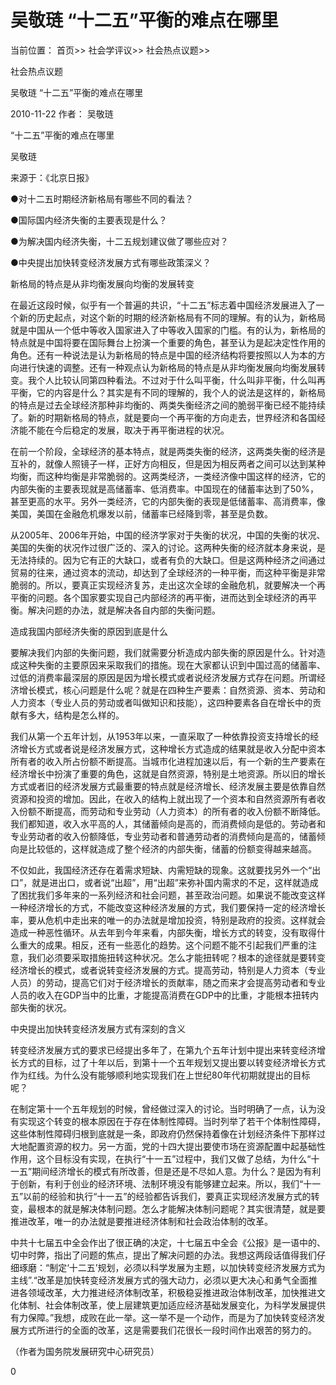 # 吴敬琏 “十二五”平衡的难点在哪里

当前位置： 首页>> 社会学评议>> 社会热点议题>>

社会热点议题

吴敬琏 “十二五”平衡的难点在哪里

2010-11-22 作者： 吴敬琏

“十二五”平衡的难点在哪里

吴敬琏

   来源于：《北京日报》

  ●对十二五时期经济新格局有哪些不同的看法？

●国际国内经济失衡的主要表现是什么？

●为解决国内经济失衡，十二五规划建议做了哪些应对？

●中央提出加快转变经济发展方式有哪些政策深义？

 新格局的特点是从非均衡发展向均衡的发展转变

在最近这段时候，似乎有一个普遍的共识，“十二五”标志着中国经济发展进入了一个新的历史起点，对这个新的时期的经济新格局有不同的理解。有的认为，新格局就是中国从一个低中等收入国家进入了中等收入国家的门槛。有的认为，新格局的特点就是中国将要在国际舞台上扮演一个重要的角色，甚至认为是起决定性作用的角色。还有一种说法是认为新格局的特点是中国的经济结构将要按照以人为本的方向进行快速的调整。还有一种观点认为新格局的特点是从非均衡发展向均衡发展转变。我个人比较认同第四种看法。不过对于什么叫平衡，什么叫非平衡，什么叫再平衡，它的内容是什么？其实是有不同的理解的，我个人的说法是这样的，新格局的特点是过去全球经济那种非均衡的、两类失衡经济之间的脆弱平衡已经不能持续了。新的时期新格局的特点，就是要向一个再平衡的方向走去，世界经济和各国经济能不能在今后稳定的发展，取决于再平衡进程的状况。

在前一个阶段，全球经济的基本特点，就是两类失衡的经济，这两类失衡的经济是互补的，就像人照镜子一样，正好方向相反，但是因为相反两者之间可以达到某种均衡，而这种均衡是非常脆弱的。这两类经济，一类经济像中国这样的经济，它的内部失衡的主要表现就是高储蓄率、低消费率。中国现在的储蓄率达到了50%，甚至更高的水平。另外一类经济，它的内部失衡的表现是低储蓄率、高消费率，像美国，美国在金融危机爆发以前，储蓄率已经降到零，甚至是负数。

从2005年、2006年开始，中国的经济学家对于失衡的状况，中国的失衡的状况、美国的失衡的状况作过很广泛的、深入的讨论。这两种失衡的经济就本身来说，是无法持续的。因为它有正的大缺口，或者有负的大缺口。但是这两种经济之间通过贸易的往来，通过资本的流动，却达到了全球经济的一种平衡，而这种平衡是非常脆弱的。所以，要真正实现经济复苏，走出这次全球的金融危机，就要解决一个再平衡的问题。各个国家要实现自己内部经济的再平衡，进而达到全球经济的再平衡。解决问题的办法，就是解决各自内部的失衡问题。

 造成我国内部经济失衡的原因到底是什么

要解决我们内部的失衡问题，我们就需要分析造成内部失衡的原因是什么。针对造成这种失衡的主要原因来采取我们的措施。现在大家都认识到中国过高的储蓄率、过低的消费率最深层的原因是因为增长模式或者说经济发展方式存在问题。所谓经济增长模式，核心问题是什么呢？就是在四种生产要素：自然资源、资本、劳动和人力资本（专业人员的劳动或者叫做知识和技能），这四种要素各自在增长中的贡献有多大，结构是怎么样的。

我们从第一个五年计划，从1953年以来，一直采取了一种依靠投资支持增长的经济增长方式或者说是经济发展方式，这种增长方式造成的结果就是收入分配中资本所有者的收入所占份额不断提高。当城市化进程加速以后，有一个新的生产要素在经济增长中扮演了重要的角色，这就是自然资源，特别是土地资源。所以旧的增长方式或者旧的经济发展方式最重要的特点就是经济增长、经济发展主要是依靠自然资源和投资的增加。因此，在收入的结构上就出现了一个资本和自然资源所有者收入份额不断提高，而劳动和专业劳动（人力资本）的所有者的收入份额不断降低。我们都知道，收入水平高的人，其储蓄倾向是高的，而消费倾向是低的。劳动者和专业劳动者的收入份额降低，专业劳动者和普通劳动者的消费倾向是高的，储蓄倾向是比较低的，这样就造成了整个经济的内部失衡，储蓄的份额变得越来越高。

不仅如此，我国经济还存在着需求短缺、内需短缺的现象。这就要找另外一个“出口”，就是进出口，或者说“出超”，用“出超”来弥补国内需求的不足，这样就造成了困扰我们多年来的一系列经济和社会问题，甚至政治问题。如果说不能改变这样一种经济增长的方式，不能改变这种经济发展的方式，我们要保持一定的经济增长率，要从危机中走出来的唯一的办法就是增加投资，特别是政府的投资。这样就会造成一种恶性循环。从去年到今年来看，内部失衡，增长方式的转变，没有取得什么重大的成果。相反，还有一些恶化的趋势。这个问题不能不引起我们严重的注意，我们必须要采取措施扭转这种状况。怎么才能扭转呢？根本的途径就是要转变经济增长的模式，或者说转变经济发展的方式。提高劳动，特别是人力资本（专业人员）的劳动，提高它们对于经济增长的贡献率，随之而来才会提高劳动者和专业人员的收入在GDP当中的比重，才能提高消费在GDP中的比重，才能根本扭转内部失衡的状况。

 中央提出加快转变经济发展方式有深刻的含义

转变经济发展方式的要求已经提出多年了，在第九个五年计划中提出来转变经济增长方式的目标，过了十年以后，到第十一个五年规划又提出要以转变经济增长方式作为红线。为什么没有能够顺利地实现我们在上世纪80年代初期就提出的目标呢？

在制定第十一个五年规划的时候，曾经做过深入的讨论。当时明确了一点，认为没有实现这个转变的根本原因在于存在体制性障碍。当时列举了若干个体制性障碍，这些体制性障碍归根到底就是一条，即政府仍然保持着像在计划经济条件下那样过大地配置资源的权力。另一方面，党的十四大提出要使市场在资源配置中起基础性作用，这个目标没有实现，在执行“十一五”过程中，我们又做了总结，为什么“十一五”期间经济增长的模式有所改善，但是还是不尽如人意。为什么？是因为有利于创新，有利于创业的经济环境、法制环境没有能够建立起来。所以，我们“十一五”以前的经验和执行“十一五”的经验都告诉我们，要真正实现经济发展方式的转变，最根本的就是解决体制问题。怎么才能解决体制问题呢？其实很清楚，就是要推进改革，唯一的办法就是要推进经济体制和社会政治体制的改革。

中共十七届五中全会作出了很正确的决定，十七届五中全会《公报》是一语中的、切中时弊，指出了问题的焦点，提出了解决问题的办法。我想这两段话值得我们仔细琢磨：“制定‘十二五’规划，必须以科学发展为主题，以加快转变经济发展方式为主线”.“改革是加快转变经济发展方式的强大动力，必须以更大决心和勇气全面推进各领域改革，大力推进经济体制改革，积极稳妥推进政治体制改革，加快推进文化体制、社会体制改革，使上层建筑更加适应经济基础发展变化，为科学发展提供有力保障。”我想，成败在此一举。这一举不是一个动作，而是为了加快转变经济发展方式所进行的全面的改革，这是需要我们花很长一段时间作出艰苦的努力的。

（作者为国务院发展研究中心研究员）

0